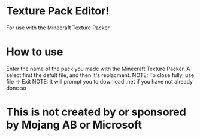 # Texture Pack Editor!
For use with the Minecraft Texture Packer
# How to use
Enter the name of the pack you made with the Minecraft Texture Packer. 
A select first the defult file, and then it's replacment.
NOTE: To close fully, use file -> Exit
NOTE: It will prompt you to download .net if you have not already done so
# This is not created by or sponsored by Mojang AB or Microsoft
